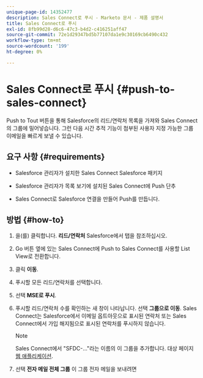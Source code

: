 ```yaml
---
unique-page-id: 14352477
description: Sales Connect로 푸시 - Marketo 문서 - 제품 설명서
title: Sales Connect로 푸시
exl-id: 8fb99d28-d6c6-47c3-b4d2-c416251aff47
source-git-commit: 72e1d29347bd5b77107da1e9c30169cb6490c432
workflow-type: tm+mt
source-wordcount: '199'
ht-degree: 0%

---
```


# Sales Connect로 푸시 {#push-to-sales-connect}

Push to Tout 버튼을 통해 Salesforce의 리드/연락처 목록을 가져와 Sales Connect의 그룹에 밀어넣습니다. 그런 다음 시간 추적 기능이 첨부된 사용자 지정 가능한 그룹 이메일을 빠르게 보낼 수 있습니다.

## 요구 사항 {#requirements}

* Salesforce 관리자가 설치한 Sales Connect Salesforce 패키지

* Salesforce 관리자가 목록 보기에 설치된 Sales Connect에 Push 단추

* Sales Connect로 Salesforce 연결을 만들어 Push를 만듭니다.

## 방법 {#how-to}

1. 을(를) 클릭합니다. **리드/연락처** Salesforce에서 탭을 참조하십시오.
1. Go 버튼 옆에 있는 Sales Connect에 Push to Sales Connect를 사용할 List View로 전환합니다.
1. 클릭 **이동**.
1. 푸시할 모든 리드/연락처를 선택합니다.
1. 선택 **MSE로 푸시**.
1. 푸시할 리드/연락처 수를 확인하는 새 창이 나타납니다. 선택 **그룹으로 이동**. Sales Connect는 Salesforce에서 이메일 옵트아웃으로 표시된 연락처 또는 Sales Connect에서 가입 해지됨으로 표시된 연락처를 푸시하지 않습니다.

   >[!NOTE]
   >
   >Sales Connect에서 &quot;SFDC-...&quot;라는 이름의 이 그룹을 추가합니다. 대상 페이지 [웹 애플리케이션](https://toutapp.com/login).

1. 선택 **전자 메일 전체 그룹** 이 그룹 전자 메일을 보내려면
